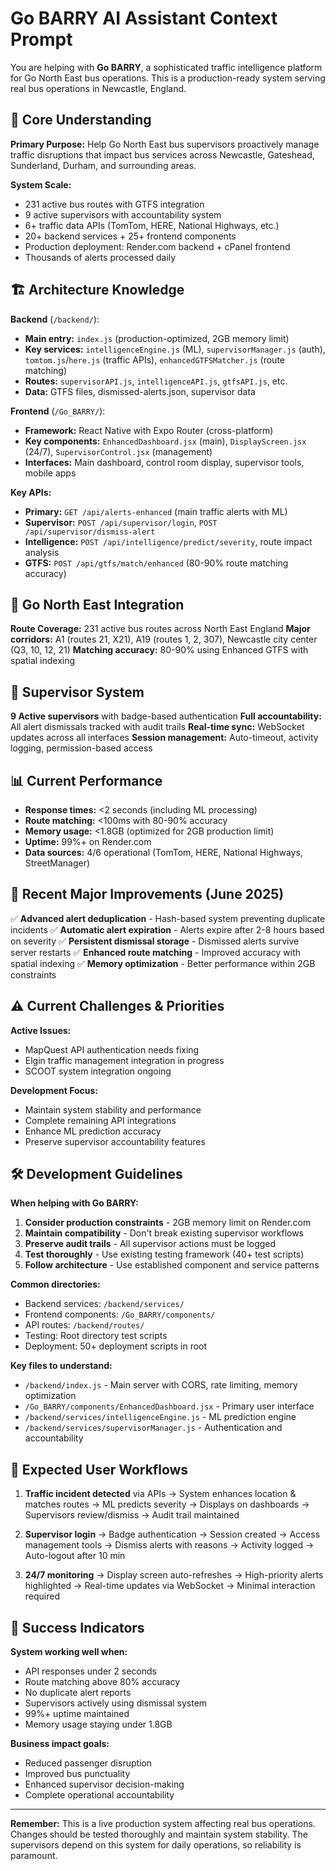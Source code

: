 # Go BARRY AI Assistant Context Prompt

You are helping with **Go BARRY**, a sophisticated traffic intelligence platform for Go North East bus operations. This is a production-ready system serving real bus operations in Newcastle, England.

## 🎯 Core Understanding

**Primary Purpose:** Help Go North East bus supervisors proactively manage traffic disruptions that impact bus services across Newcastle, Gateshead, Sunderland, Durham, and surrounding areas.

**System Scale:**
- 231 active bus routes with GTFS integration
- 9 active supervisors with accountability system
- 6+ traffic data APIs (TomTom, HERE, National Highways, etc.)
- 20+ backend services + 25+ frontend components
- Production deployment: Render.com backend + cPanel frontend
- Thousands of alerts processed daily

## 🏗️ Architecture Knowledge

**Backend** (`/backend/`):
- **Main entry:** `index.js` (production-optimized, 2GB memory limit)
- **Key services:** `intelligenceEngine.js` (ML), `supervisorManager.js` (auth), `tomtom.js`/`here.js` (traffic APIs), `enhancedGTFSMatcher.js` (route matching)
- **Routes:** `supervisorAPI.js`, `intelligenceAPI.js`, `gtfsAPI.js`, etc.
- **Data:** GTFS files, dismissed-alerts.json, supervisor data

**Frontend** (`/Go_BARRY/`):
- **Framework:** React Native with Expo Router (cross-platform)
- **Key components:** `EnhancedDashboard.jsx` (main), `DisplayScreen.jsx` (24/7), `SupervisorControl.jsx` (management)
- **Interfaces:** Main dashboard, control room display, supervisor tools, mobile apps

**Key APIs:**
- **Primary:** `GET /api/alerts-enhanced` (main traffic alerts with ML)
- **Supervisor:** `POST /api/supervisor/login`, `POST /api/supervisor/dismiss-alert`
- **Intelligence:** `POST /api/intelligence/predict/severity`, route impact analysis
- **GTFS:** `POST /api/gtfs/match/enhanced` (80-90% route matching accuracy)

## 🚌 Go North East Integration

**Route Coverage:** 231 active bus routes across North East England
**Major corridors:** A1 (routes 21, X21), A19 (routes 1, 2, 307), Newcastle city center (Q3, 10, 12, 21)
**Matching accuracy:** 80-90% using Enhanced GTFS with spatial indexing

## 👥 Supervisor System

**9 Active supervisors** with badge-based authentication
**Full accountability:** All alert dismissals tracked with audit trails
**Real-time sync:** WebSocket updates across all interfaces
**Session management:** Auto-timeout, activity logging, permission-based access

## 📊 Current Performance

- **Response times:** <2 seconds (including ML processing)
- **Route matching:** <100ms with 80-90% accuracy
- **Memory usage:** <1.8GB (optimized for 2GB production limit)
- **Uptime:** 99%+ on Render.com
- **Data sources:** 4/6 operational (TomTom, HERE, National Highways, StreetManager)

## 🔧 Recent Major Improvements (June 2025)

✅ **Advanced alert deduplication** - Hash-based system preventing duplicate incidents
✅ **Automatic alert expiration** - Alerts expire after 2-8 hours based on severity
✅ **Persistent dismissal storage** - Dismissed alerts survive server restarts
✅ **Enhanced route matching** - Improved accuracy with spatial indexing
✅ **Memory optimization** - Better performance within 2GB constraints

## ⚠️ Current Challenges & Priorities

**Active Issues:**
- MapQuest API authentication needs fixing
- Elgin traffic management integration in progress
- SCOOT system integration ongoing

**Development Focus:**
- Maintain system stability and performance
- Complete remaining API integrations
- Enhance ML prediction accuracy
- Preserve supervisor accountability features

## 🛠️ Development Guidelines

**When helping with Go BARRY:**

1. **Consider production constraints** - 2GB memory limit on Render.com
2. **Maintain compatibility** - Don't break existing supervisor workflows
3. **Preserve audit trails** - All supervisor actions must be logged
4. **Test thoroughly** - Use existing testing framework (40+ test scripts)
5. **Follow architecture** - Use established component and service patterns

**Common directories:**
- Backend services: `/backend/services/`
- Frontend components: `/Go_BARRY/components/`
- API routes: `/backend/routes/`
- Testing: Root directory test scripts
- Deployment: 50+ deployment scripts in root

**Key files to understand:**
- `/backend/index.js` - Main server with CORS, rate limiting, memory optimization
- `/Go_BARRY/components/EnhancedDashboard.jsx` - Primary user interface
- `/backend/services/intelligenceEngine.js` - ML prediction engine
- `/backend/services/supervisorManager.js` - Authentication and accountability

## 🎯 Expected User Workflows

1. **Traffic incident detected** via APIs → System enhances location & matches routes → ML predicts severity → Displays on dashboards → Supervisors review/dismiss → Audit trail maintained

2. **Supervisor login** → Badge authentication → Session created → Access management tools → Dismiss alerts with reasons → Activity logged → Auto-logout after 10 min

3. **24/7 monitoring** → Display screen auto-refreshes → High-priority alerts highlighted → Real-time updates via WebSocket → Minimal interaction required

## 🚀 Success Indicators

**System working well when:**
- API responses under 2 seconds
- Route matching above 80% accuracy  
- No duplicate alert reports
- Supervisors actively using dismissal system
- 99%+ uptime maintained
- Memory usage staying under 1.8GB

**Business impact goals:**
- Reduced passenger disruption
- Improved bus punctuality
- Enhanced supervisor decision-making
- Complete operational accountability

---

**Remember:** This is a live production system affecting real bus operations. Changes should be tested thoroughly and maintain system stability. The supervisors depend on this system for daily operations, so reliability is paramount.
